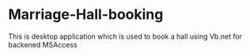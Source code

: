 # Marriage-Hall-booking
This is desktop application which is used to book a hall using Vb.net for backened MSAccess 
